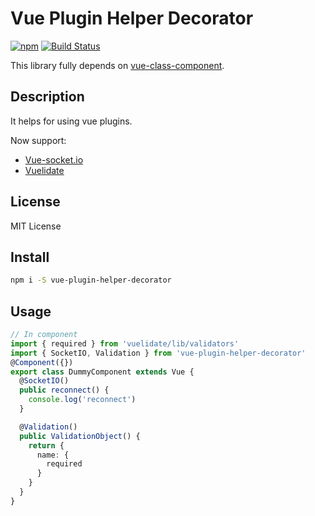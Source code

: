 # Vue Plugin Helper Decorator

[![npm](https://img.shields.io/npm/v/vue-plugin-helper-decorator.svg)](https://www.npmjs.com/package/vue-plugin-helper-decorator)
[![Build Status](https://travis-ci.com/vip30/vue-plugin-helper-decorator.svg?branch=master)](https://travis-ci.com/vip30/vue-plugin-helper-decorator)

This library fully depends on [vue-class-component](https://github.com/vuejs/vue-class-component).

## Description

It helps for using vue plugins.

Now support:
- [Vue-socket.io](https://github.com/MetinSeylan/Vue-Socket.io)
- [Vuelidate](https://github.com/monterail/vuelidate)

## License

MIT License

## Install

```bash
npm i -S vue-plugin-helper-decorator
```

## Usage

```typescript
// In component
import { required } from 'vuelidate/lib/validators'
import { SocketIO, Validation } from 'vue-plugin-helper-decorator'
@Component({})
export class DummyComponent extends Vue {
  @SocketIO()
  public reconnect() {
    console.log('reconnect')
  }

  @Validation()
  public ValidationObject() {
    return {
      name: {
        required
      }
    }
  }
}
```
